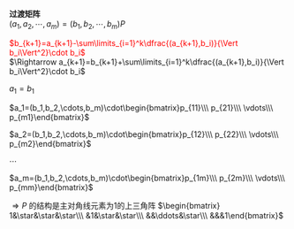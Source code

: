**过渡矩阵**    
 $(a_1,a_2,\cdots,a_m)=(b_1,b_2,\cdots,b_m)P$     
    
<font color=red> $b_{k+1}=a_{k+1}-\sum\limits_{i=1}^k\dfrac{(a_{k+1},b_i)}{\Vert b_i\Vert^2}\cdot b_i$ </font>    
 $\Rightarrow a_{k+1}=b_{k+1}+\sum\limits_{i=1}^k\dfrac{(a_{k+1},b_i)}{\Vert b_i\Vert^2}\cdot b_i$     
    
 $a_1=b_1$     
    
 $a_1=(b_1,b_2,\cdots,b_m)\cdot\begin{bmatrix}p_{11}\\\ p_{21}\\\ \vdots\\\ p_{m1}\end{bmatrix}$     
    
 $a_2=(b_1,b_2,\cdots,b_m)\cdot\begin{bmatrix}p_{12}\\\ p_{22}\\\ \vdots\\\ p_{m2}\end{bmatrix}$     
    
 $\cdots$     
    
 $a_m=(b_1,b_2,\cdots,b_m)\cdot\begin{bmatrix}p_{1m}\\\ p_{2m}\\\ \vdots\\\ p_{mm}\end{bmatrix}$     
    
 $\Rightarrow P$ 的结构是主对角线元素为1的上三角阵 $\begin{bmatrix}    
1&\star&\star&\star\\\ &1&\star&\star\\\ &&\ddots&\star\\\ &&&1\end{bmatrix}$     
